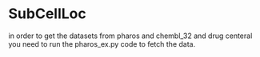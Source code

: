 # SubCellLoc


in order to get the datasets from pharos and chembl_32 and drug centeral you need to run the pharos_ex.py code to fetch the data.
